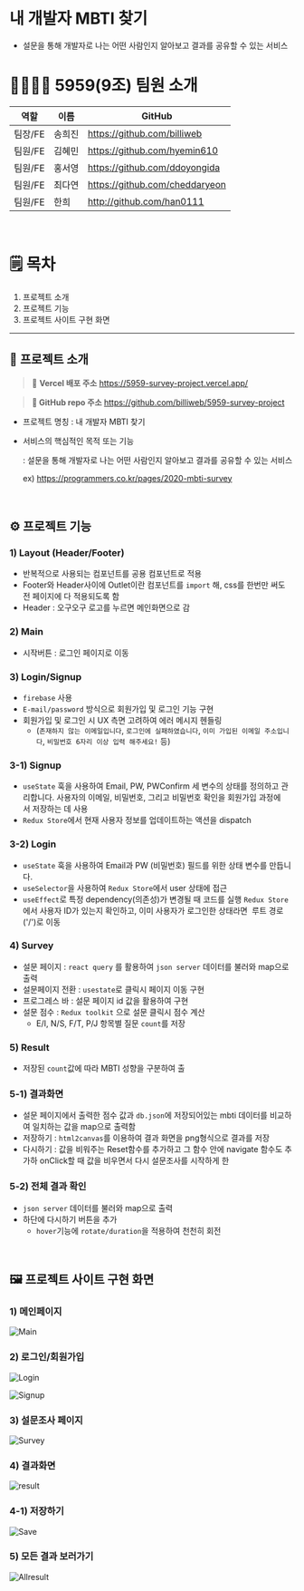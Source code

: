 # 내 개발자 MBTI 찾기
- 설문을 통해 개발자로 나는 어떤 사람인지 알아보고 결과를 공유할 수 있는 서비스

# 👩‍👩‍👧‍👧 5959(9조) 팀원 소개
역할|이름|GitHub|
---|---|---|
팀장/FE|송희진|https://github.com/billiweb|
팀원/FE|김혜민|https://github.com/hyemin610|
팀원/FE|홍서영|https://github.com/ddoyongida|
팀원/FE|최다연|https://github.com/cheddaryeon|
팀원/FE|한희|http://github.com/han0111|

<br />

# 🗒️ 목차
1. 프로젝트 소개
2. 프로젝트 기능
3. 프로젝트 사이트 구현 화면

---

## 📒 프로젝트 소개
> 📌 **Vercel 배포 주소**  https://5959-survey-project.vercel.app/
> 

> **📌 GitHub repo 주소** https://github.com/billiweb/5959-survey-project
>

- 프로젝트 명칭 : 내 개발자 MBTI 찾기
- 서비스의 핵심적인 목적 또는 기능
    
    : 설문을 통해 개발자로 나는 어떤 사람인지 알아보고 결과를 공유할 수 있는 서비스
    
    ex) https://programmers.co.kr/pages/2020-mbti-survey

<br />

## ⚙️ 프로젝트 기능

### 1) Layout (Header/Footer)

- 반복적으로 사용되는 컴포넌트를 공용 컴포넌트로 적용
- Footer와 Header사이에 Outlet이란 컴포넌트를 `import` 해,
 css를 한번만 써도 전 페이지에 다 적용되도록 함
- Header : 오구오구 로고를 누르면 메인화면으로 감

### 2) Main

- 시작버튼 : 로그인 페이지로 이동

### 3) Login/Signup

- `firebase` 사용
- `E-mail/password` 방식으로 회원가입 및 로그인 기능 구현
- 회원가입 및 로그인 시 UX 측면 고려하여 에러 메시지 헨들링
    - (`존재하지 않는 이메일입니다`, `로그인에 실패하였습니다`, `이미 가입된 이메일 주소입니다`, `비밀번호 6자리 이상 입력 해주세요!` 등)

### 3-1) Signup

- `useState` 훅을 사용하여 Email, PW, PWConfirm 세 변수의 상태를 정의하고 관리합니다. 사용자의 이메일, 비밀번호, 그리고 비밀번호 확인을 회원가입 과정에서 저장하는 데 사용
- `Redux Store`에서 현재 사용자 정보를 업데이트하는 액션을 dispatch

### 3-2) Login

- `useState` 훅을 사용하여 Email과 PW (비밀번호) 필드를 위한 상태 변수를 만듭니다.
- `useSelector`을 사용하여 `Redux Store`에서 user 상태에 접근
- `useEffect`로 특정 dependency(의존성)가 변경될 때 코드를 실행
`Redux Store`에서 사용자 ID가 있는지 확인하고, 이미 사용자가 로그인한 상태라면  루트 경로('/')로 이동

### 4) Survey

- 설문 페이지 : `react query` 를 활용하여 `json server` 데이터를 불러와 map으로 출력
- 설문페이지 전환 : `usestate`로 클릭시 페이지 이동 구현
- 프로그레스 바 : 설문 페이지 id 값을 활용하여 구현
- 설문 점수 : `Redux toolkit` 으로 설문 클릭시 점수 계산
    - E/I, N/S, F/T, P/J 항목별 질문 `count`를 저장

### 5) Result

- 저장된 `count`값에 따라 MBTI 성향을 구분하여 출

### 5-1) 결과화면

- 설문 페이지에서 출력한 점수 값과 `db.json`에 저장되어있는 mbti 데이터를 비교하여 일치하는 값을 map으로 출력함
- 저장하기 : `html2canvas`를 이용하여  결과 화면을 png형식으로 결과를 저장
- 다시하기 : 값을 비워주는 Reset함수를 추가하고 그 함수 안에 navigate 함수도 추가하 onClick할 때 값을 비우면서 다시 설문조사를 시작하게 한

### 5-2) 전체 결과 확인

- `json server` 데이터를 불러와 map으로 출력
- 하단에 다시하기 버튼을 추가
    - `hover`기능에 `rotate/duration`을 적용하여 천천히 회전

<br />

## 🖼️ 프로젝트 사이트 구현 화면

### 1) 메인페이지

![Main](https://github.com/billiweb/5959-survey-project/assets/132885243/7c288bfc-fbd0-4caf-9d97-215c77870e90)

### 2) 로그인/회원가입

![Login](https://github.com/billiweb/5959-survey-project/assets/132885243/909819b9-a59e-4b4e-ba83-3c0ae1047536)

![Signup](https://github.com/billiweb/5959-survey-project/assets/132885243/9b4d9ce5-e57a-4824-8509-eb1eed8b0428)


### 3) 설문조사 페이지

![Survey](https://github.com/billiweb/5959-survey-project/assets/132885243/1604f165-d256-4dc5-90b7-78da83c2d9b8)


### 4) 결과화면

![result](https://github.com/billiweb/5959-survey-project/assets/132885243/a33e785b-ccf7-4217-9dd4-8dc6c5749b60)

### 4-1) 저장하기

![Save](https://github.com/billiweb/5959-survey-project/assets/132885243/a9ecb36a-b6d2-4bd7-9a74-211826f1977f)

### 5) 모든 결과 보러가기

![Allresult](https://github.com/billiweb/5959-survey-project/assets/132885243/23f570de-d1da-46bf-82d7-f76f3895f605)
